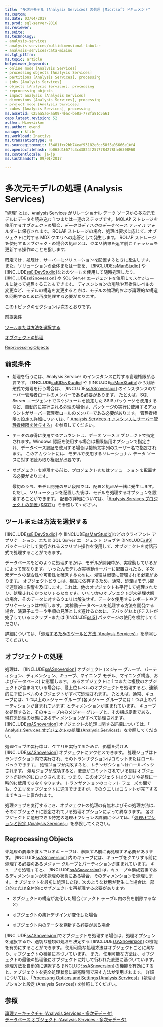 ```yaml
---
title: "多次元モデル (Analysis Services) の処理 |Microsoft ドキュメント"
ms.custom: 
ms.date: 03/04/2017
ms.prod: sql-server-2016
ms.reviewer: 
ms.suite: 
ms.technology:
- analysis-services
- analysis-services/multidimensional-tabular
- analysis-services/data-mining
ms.tgt_pltfrm: 
ms.topic: article
helpviewer_keywords:
- online mode [Analysis Services]
- processing objects [Analysis Services]
- partitions [Analysis Services], processing
- jobs [Analysis Services]
- objects [Analysis Services], processing
- reprocessing objects
- impact analysis [Analysis Services]
- dimensions [Analysis Services], processing
- project mode [Analysis Services]
- cubes [Analysis Services], processing
ms.assetid: 625aa5a6-aa09-4bac-be8a-778fa81c5a61
caps.latest.revision: 52
author: Minewiskan
ms.author: owend
manager: kfile
ms.workload: Inactive
ms.translationtype: MT
ms.sourcegitcommit: f3481fcc2bb74eaf93182e6cc58f5a06666e10f4
ms.openlocfilehash: eb063d1667fc3cd3824f2577784278fa46308960
ms.contentlocale: ja-jp
ms.lasthandoff: 09/01/2017

---
```

# <a name="processing-a-multidimensional-model-analysis-services"></a>多次元モデルの処理 (Analysis Services)
  "処理" とは、Analysis Services がリレーショナル データ ソースから多次元モデルにデータを読み込む 1 つまたは一連のステップです。 MOLAP ストレージを使用するオブジェクトの場合、データはディスクのデータベース ファイル フォルダーに保存されます。 ROLAP ストレージの場合、処理は要求に応じて、オブジェクトに対する MDX クエリへの応答として発生します。 ROLAP ストレージを使用するオブジェクトの場合の処理とは、クエリ結果を返す前にキャッシュを更新する操作のことを指します。  
  
 既定では、処理は、サーバーにソリューションを配置するときに発生します。 また、ソリューションの全体または一部を、 [!INCLUDE[ssManStudio](../../includes/ssmanstudio-md.md)] や [!INCLUDE[ssBIDevStudio](../../includes/ssbidevstudio-md.md)]などのツールを使用して随時処理したり、 [!INCLUDE[ssISnoversion](../../includes/ssisnoversion-md.md)] や SQL Server エージェントを使用してスケジュールに従って処理することもできます。 ディメンションの削除や互換性レベルの変更など、モデルの構造を変更するときは、モデルの物理的および論理的な構造を同期するために再度処理する必要があります。  
  
 このトピックのセクションは次のとおりです。  
  
 [前提条件](#bkmk_prereq)  
  
 [ツールまたは方法を選択する](#bkmk_tool)  
  
 [オブジェクトの処理](#bkmk_proc)  
  
 [Reprocessing Objects](#bkmk_reproc)  
  
##  <a name="bkmk_prereq"></a> 前提条件  
  
-   処理を行うには、Analysis Services のインスタンスに対する管理権限が必要です。 [!INCLUDE[ssBIDevStudio](../../includes/ssbidevstudio-md.md)] や [!INCLUDE[ssManStudio](../../includes/ssmanstudio-md.md)]から対話形式で処理を行う場合は、 [!INCLUDE[ssASnoversion](../../includes/ssasnoversion-md.md)] のインスタンスのサーバー管理者ロールのメンバーである必要があります。 たとえば、SQL Server エージェントでスケジュールを設定した SSIS パッケージを使用するなど、自動的に実行される処理の場合は、パッケージの実行に使用するアカウントがサーバー管理者ロールのメンバーである必要があります。 管理者権限の設定の詳細については、「 [Analysis Services インスタンスにサーバー管理者権限を付与する](../../analysis-services/instances/grant-server-admin-rights-to-an-analysis-services-instance.md)」を参照してください。  
  
-   データの取得に使用するアカウントは、データ ソース オブジェクトで指定されます。Windows 認証を使用する場合は権限借用オプションで指定され、データベース認証を使用する場合は接続文字列のユーザー名で指定されます。 このアカウントには、モデルで使用するリレーショナル データ ソースに対する読み取り権限が必要です。  
  
-   オブジェクトを処理する前に、プロジェクトまたはソリューションを配置する必要があります。  
  
     最初のうち、モデル開発の早い段階では、配置と処理が一緒に発生します。 ただし、ソリューションを配置した後は、モデルを処理するオプションを設定することができます。 配置の詳細については、「[Analysis Services プロジェクトの配置 (SSDT)](../../analysis-services/multidimensional-models/deploy-analysis-services-projects-ssdt.md)」を参照してください。  
  
##  <a name="bkmk_tool"></a> ツールまたは方法を選択する  
 [!INCLUDE[ssBIDevStudio](../../includes/ssbidevstudio-md.md)] や [!INCLUDE[ssManStudio](../../includes/ssmanstudio-md.md)]などのクライアント アプリケーション、または SQL Server エージェント ジョブや [!INCLUDE[ssIS](../../includes/ssis-md.md)] パッケージとして実行されるスクリプト操作を使用して、オブジェクトを対話形式で処理することができます。  
  
 データベースをどのように処理するかは、モデルが開発中か、実稼動しているかによって異なります。 いったんモデルが実稼動サーバーに配置されたら、多次元データの整合性や可用性を確保するために、処理は厳密に管理される必要があります。 オブジェクトどうしは、相互に依存するため、通常、処理はモデル間で連鎖的に影響を及ぼします。これは、他のオブジェクトも平行して処理されたり、処理されなかったりするためです。 いくつかのオブジェクトが未処理状態の場合、そのデータに対するクエリは解決せず、データを使用するレポートやアプリケーションは中断します。 実稼動データベースを処理する方法を開発する場合、演算子エラーや手順の見落としを避けるために、デバッグおよびテストが完了しているスクリプトまたは [!INCLUDE[ssIS](../../includes/ssis-md.md)] パッケージの使用を検討してください。  
  
 詳細については、「[処理するためのツールと方法 (Analysis Services)](../../analysis-services/multidimensional-models/tools-and-approaches-for-processing-analysis-services.md)」を参照してください。  
  
##  <a name="bkmk_proc"></a> オブジェクトの処理  
 処理は、 [!INCLUDE[ssASnoversion](../../includes/ssasnoversion-md.md)] オブジェクト (メジャー グループ、パーティション、ディメンション、キューブ、マイニング モデル、マイニング構造、およびデータベース) に影響します。 あるオブジェクトに 1 つまたは複数のオブジェクトが含まれている場合は、最上位レベルのオブジェクトを処理すると、連鎖的に下位レベルのオブジェクトがすべて処理されます。 たとえば、通常、キューブには、1 つ以上のメジャー グループ (各メジャー グループには 1 つ以上のパーティションが含まれています) とディメンションが含まれています。 キューブを処理すると、そのキューブ内のメジャー グループと、その構成要素である、現在未処理の状態にあるディメンションがすべて処理されます。 [!INCLUDE[ssASnoversion](../../includes/ssasnoversion-md.md)] オブジェクトの処理に関する詳細については、「 [Analysis Services オブジェクトの処理 (Analysis Services)](../../analysis-services/multidimensional-models/processing-analysis-services-objects.md)」を参照してください。  
  
 処理ジョブの実行中は、クエリを実行するために、影響を受ける [!INCLUDE[ssASnoversion](../../includes/ssasnoversion-md.md)] オブジェクトにアクセスできます。 処理ジョブはトランザクション内で実行され、そのトランザクションはコミットまたはロールバックできます。 処理ジョブが失敗すると、トランザクションはロールバックされます。 処理ジョブが成功すると、変更がコミットされている間はオブジェクトが排他的にロックされます。つまり、このオブジェクトはクエリや処理に一時的に使用できなくなります。 トランザクションのコミット フェーズの間でも、クエリをオブジェクトに送信できますが、そのクエリはコミットが完了するまでキューに置かれます。  
  
 処理ジョブを実行するとき、オブジェクトの処理の有無およびその処理方法は、そのオブジェクトに設定されている処理オプションによって異なります。 各オブジェクトに適用できる特定の処理オプションの詳細については、「[処理オプションと設定 (Analysis Services)](../../analysis-services/multidimensional-models/processing-options-and-settings-analysis-services.md)」を参照してください。  
  
##  <a name="bkmk_reproc"></a> Reprocessing Objects  
 未処理の要素を含んでいるキューブは、参照する前に再処理する必要があります。 [!INCLUDE[ssASnoversion](../../includes/ssasnoversion-md.md)] 内のキューブには、キューブをクエリする前に処理する必要のあるメジャー グループとパーティションが含まれています。 キューブを処理すると、 [!INCLUDE[ssASnoversion](../../includes/ssasnoversion-md.md)] は、キューブの構成要素であるディメンションが未処理の状態にある場合、そのディメンションを処理します。 オブジェクトを最初に処理した後、次のような状態が発生した場合は、部分的または全体的にオブジェクトを再処理する必要があります。  
  
-   オブジェクトの構造が変化した場合 (ファクト テーブル内の列を削除するなど)  
  
-   オブジェクトの集計デザインが変化した場合  
  
-   オブジェクト内のデータを更新する必要がある場合  
  
 [!INCLUDE[ssASnoversion](../../includes/ssasnoversion-md.md)]でオブジェクトを処理する場合は、処理オプションを選択するか、適切な種類の処理を決定する [!INCLUDE[ssASnoversion](../../includes/ssasnoversion-md.md)] の機能を有効にすることができます。 使用可能な処理方法はオブジェクトごとに異なり、オブジェクトの種類に基づいています。 また、使用可能な方法は、オブジェクトの最後の処理後にオブジェクトに対して行われた変更に基づいています。 処理方法を自動的に選択する [!INCLUDE[ssASnoversion](../../includes/ssasnoversion-md.md)] の機能を有効にすると、オブジェクトを完全処理状態に最短時間で戻す方法が使用されます。 詳細については、「[Processing Options and Settings (Analysis Services)](../../analysis-services/multidimensional-models/processing-options-and-settings-analysis-services.md)」(処理オプションと設定 (Analysis Services)) を参照してください。  
  
## <a name="see-also"></a>参照  
 [論理アーキテクチャ (Analysis Services - 多次元データ)](../../analysis-services/multidimensional-models/olap-logical/understanding-microsoft-olap-logical-architecture.md)   
 [データベース オブジェクト &#40;Analysis Services - 多次元データ&#41;](../../analysis-services/multidimensional-models/olap-logical/database-objects-analysis-services-multidimensional-data.md)  
  
  

